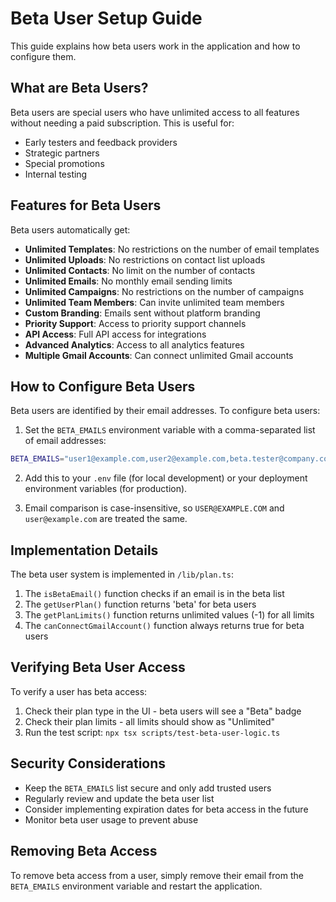 # Beta User Setup Guide

This guide explains how beta users work in the application and how to configure them.

## What are Beta Users?

Beta users are special users who have unlimited access to all features without needing a paid subscription. This is useful for:
- Early testers and feedback providers
- Strategic partners
- Special promotions
- Internal testing

## Features for Beta Users

Beta users automatically get:
- **Unlimited Templates**: No restrictions on the number of email templates
- **Unlimited Uploads**: No restrictions on contact list uploads
- **Unlimited Contacts**: No limit on the number of contacts
- **Unlimited Emails**: No monthly email sending limits
- **Unlimited Campaigns**: No restrictions on the number of campaigns
- **Unlimited Team Members**: Can invite unlimited team members
- **Custom Branding**: Emails sent without platform branding
- **Priority Support**: Access to priority support channels
- **API Access**: Full API access for integrations
- **Advanced Analytics**: Access to all analytics features
- **Multiple Gmail Accounts**: Can connect unlimited Gmail accounts

## How to Configure Beta Users

Beta users are identified by their email addresses. To configure beta users:

1. Set the `BETA_EMAILS` environment variable with a comma-separated list of email addresses:

```bash
BETA_EMAILS="user1@example.com,user2@example.com,beta.tester@company.com"
```

2. Add this to your `.env` file (for local development) or your deployment environment variables (for production).

3. Email comparison is case-insensitive, so `USER@EXAMPLE.COM` and `user@example.com` are treated the same.

## Implementation Details

The beta user system is implemented in `/lib/plan.ts`:

1. The `isBetaEmail()` function checks if an email is in the beta list
2. The `getUserPlan()` function returns 'beta' for beta users
3. The `getPlanLimits()` function returns unlimited values (-1) for all limits
4. The `canConnectGmailAccount()` function always returns true for beta users

## Verifying Beta User Access

To verify a user has beta access:

1. Check their plan type in the UI - beta users will see a "Beta" badge
2. Check their plan limits - all limits should show as "Unlimited"
3. Run the test script: `npx tsx scripts/test-beta-user-logic.ts`

## Security Considerations

- Keep the `BETA_EMAILS` list secure and only add trusted users
- Regularly review and update the beta user list
- Consider implementing expiration dates for beta access in the future
- Monitor beta user usage to prevent abuse

## Removing Beta Access

To remove beta access from a user, simply remove their email from the `BETA_EMAILS` environment variable and restart the application.